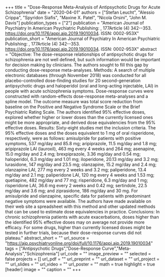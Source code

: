 +++
title = "Dose-Response Meta-Analysis of Antipsychotic Drugs for Acute Schizophrenia"
date = "2020-04-01"
authors = ["Stefan Leucht", "Alessio Crippa", "Spyridon Siafis", "Maxine X. Patel", "Nicola Orsini", "John M. Davis"]
publication_types = ["2"]
publication = "American Journal of Psychiatry In American Psychiatric Publishing: , 177Article (4) 342--353. https://doi.org/10.1176/appi.ajp.2019.19010034. ISSN: 0002-953X"
publication_short = "American Journal of Psychiatry In American Psychiatric Publishing: , 177Article (4) 342--353. https://doi.org/10.1176/appi.ajp.2019.19010034. ISSN: 0002-953X"
abstract = "Objective: The dose-response relationships of antipsychotic drugs for schizophrenia are not well defined, but such information would be important for decision making by clinicians. The authors sought to fill this gap by conducting dose-response meta-analyses. Methods: A search of multiple electronic databases (through November 2018) was conducted for all placebo-controlled dose-finding studies for 20 second-generation antipsychotic drugs and haloperidol (oral and long-acting injectable, LAI) in people with acute schizophrenia symptoms. Dose-response curves were constructed with random-effects dose-response meta-analyses and a spline model. The outcome measure was total score reduction from baseline on the Positive and Negative Syndrome Scale or the Brief Psychiatric Rating Scale. The authors identified 95% effective doses, explored whether higher or lower doses than the currently licensed ones might be more appropriate, and derived dose equivalencies from the 95% effective doses. Results: Sixty-eight studies met the inclusion criteria. The 95% effective doses and the doses equivalent to 1 mg of oral risperidone, respectively, were as follows: amisulpride for patients with positive symptoms, 537 mg/day and 85.8 mg; aripiprazole, 11.5 mg/day and 1.8 mg; aripiprazole LAI (lauroxil), 463 mg every 4 weeks and 264 mg; asenapine, 15.0 mg/day and 2.4 mg; brexpiprazole, 3.36 mg/day and 0.54 mg; haloperidol, 6.3 mg/day and 1.01 mg; iloperidone, 20.13 mg/day and 3.2 mg; lurasidone, 147 mg/day and 23.5 mg; olanzapine, 15.2 mg/day and 2.4 mg; olanzapine LAI, 277 mg every 2 weeks and 3.2 mg; paliperidone, 13.4 mg/day and 2.1 mg; paliperidone LAI, 120 mg every 4 weeks and 1.53 mg; quetiapine, 482 mg/day and 77 mg; risperidone, 6.3 mg/day and 1 mg; risperidone LAI, 36.6 mg every 2 weeks and 0.42 mg; sertindole, 22.5 mg/day and 3.6 mg; and ziprasidone, 186 mg/day and 30 mg. For amisulpride and olanzapine, specific data for patients with predominant negative symptoms were available. The authors have made available on their web site a spreadsheet with this method and other updated methods that can be used to estimate dose equivalencies in practice. Conclusions: In chronic schizophrenia patients with acute exacerbations, doses higher than the identified 95% effective doses may on average not provide more efficacy. For some drugs, higher than currently licensed doses might be tested in further trials, because their dose-response curves did not plateau."
abstract_short = ""
url_source = "https://ajp.psychiatryonline.org/doi/full/10.1176/appi.ajp.2019.19010034"
tags = ["Antipsychotic Drugs","Dose-Response Curve","Meta-Analysis","Schizophrenia"]
url_code = ""
image_preview = ""
selected = false
projects = []
url_pdf = ""
url_preprint = ""
url_dataset = ""
url_project = ""
url_slides = ""
url_video = ""
url_poster = ""
math = true
highlight = true
[header]
image = ""
caption = ""
+++
